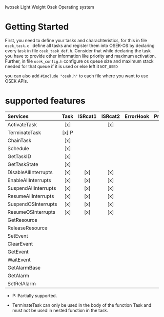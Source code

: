  lwosek
Light Weight Osek Operating system
# Getting Started

First, you need to define your tasks and charachteristics, for this in file `osek_task.c ` define all tasks and register them into OSEK-OS by declaring every task in file ` osek_task_def.h `. Consider that while declaring the task you have to provide other information like priority and maximum activation. Further, in file ` osek_config.h ` configure os queue size and maximum stack needed for that queue if it is used or else left it ` NOT_USED `

you can also add ` #include "osek.h" ` to each file where you want to use OSEK APIs.

# supported features



| Services             | Task  | ISRcat1 | ISRcat2 | ErrorHook | PreTaskHook | PreTaskHook | PostTaskHook | StartupHook | ShutdownHook | alarmcallback |
| :------------------- | :---: | :-----: | :-----: | :-------: | :---------: | :---------: | :----------: | :---------: | :----------: | ------------: |
| ActivateTask         |  [x]  |         |   [x]   |           |             |             |              |             |              |               |
| TerminateTask        | [x] P |         |         |           |             |             |              |             |              |               |
| ChainTask            |  [x]  |         |         |           |             |             |              |             |              |               |
| Schedule             |  [x]  |         |         |           |             |             |              |             |              |               |
| GetTaskID            |  [x]  |         |         |           |             |             |              |             |              |               |
| GetTaskState         |  [x]  |         |         |           |             |             |              |             |              |               |
| DisableAllInterrupts |  [x]  |   [x]   |   [x]   |           |             |             |              |             |              |               |
| EnableAllInterrupts  |  [x]  |   [x]   |   [x]   |           |             |             |              |             |              |               |
| SuspendAllInterrupts |  [x]  |   [x]   |   [x]   |           |             |             |              |             |              |               |
| ResumeAllInterrupts  |  [x]  |   [x]   |   [x]   |           |             |             |              |             |              |               |
| SuspendOSInterrupts  |  [x]  |   [x]   |   [x]   |           |             |             |              |             |              |               |
| ResumeOSInterrupts   |  [x]  |   [x]   |   [x]   |           |             |             |              |             |              |               |
| GetResource          |       |         |         |           |             |             |              |             |              |               |
| ReleaseResource      |       |         |         |           |             |             |              |             |              |               |
| SetEvent             |       |         |         |           |             |             |              |             |              |               |
| ClearEvent           |       |         |         |           |             |             |              |             |              |               |
| GetEvent             |       |         |         |           |             |             |              |             |              |               |
| WaitEvent            |       |         |         |           |             |             |              |             |              |               |
| GetAlarmBase         |       |         |         |           |             |             |              |             |              |               |
| GetAlarm             |       |         |         |           |             |             |              |             |              |               |
| SetRelAlarm          |       |         |         |           |             |             |              |             |              |               |


* P: Partially supported.

* TerminateTask can only be used in the body of the function Task and must not be used in nested function in the task.
